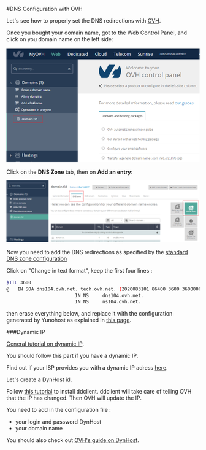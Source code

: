 #DNS Configuration with OVH

Let's see how to properly set the DNS redirections with [OVH](http://www.ovh.com).

Once you bought your domain name, got to the Web Control Panel, and click on you domain name on the left side:

<img src="/images/ovh_control_panel.png" width=800>

Click on the **DNS Zone** tab, then on **Add an entry**:

<img src="/images/ovh_dns_zone.png" width=800>

Now you need to add the DNS redirections as specified by the [standard DNS zone configuration](/dns_config)

Click on "Change in text format", keep the first four lines :
```bash
$TTL 3600
@	IN SOA dns104.ovh.net. tech.ovh.net. (2020083101 86400 3600 3600000 60)
                         IN NS     dns104.ovh.net.
                         IN NS     ns104.ovh.net.
```
then erase everything below, and replace it with the configuration generated by Yunohost as explained in [this page](/dns_config).


###Dynamic IP

[General tutorial on dynamic IP](dns_dynamicip).

You should follow this part if you have a dynamic IP.

Find out if your ISP provides you with a dynamic IP adress [here](/isp).

Let's create a DynHost id.

Follow [this tutorial](http://blog.developpez.com/brutus/p6316/ubuntu/configurer_dynhost_ovh_avec_ddclient) to install ddclient.
ddclient will take care of telling OVH that the IP has changed. Then OVH will update the IP.

You need to add in the configuration file :
* your login and password DynHost
* your domain name

You should also check out [OVH's guide on DynHost](https://www.ovh.co.uk/g2024.hosting_dynhost).
